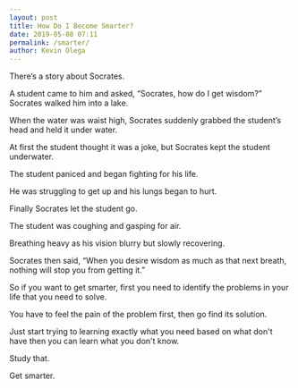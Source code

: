 ```yaml
--- 
layout: post 
title: How Do I Become Smarter?
date: 2019-05-08 07:11
permalink: /smarter/ 
author: Kevin Olega 
--- 
```

There’s a story about Socrates. 

A student came to him and asked, “Socrates, how do I get wisdom?” Socrates walked him into a lake. 

When the water was waist high, Socrates suddenly grabbed the student’s head and held it under water. 

At first the student thought it was a joke, but Socrates kept the student underwater. 

The student paniced and began fighting for his life.

He was struggling to get up and his lungs began to hurt.

Finally Socrates let the student go.

The student was coughing and gasping for air. 

Breathing heavy as his vision blurry but slowly recovering. 

Socrates then said, “When you desire wisdom as much as that next breath, nothing will stop you from getting it.”

So if you want to get smarter, first you need to identify the problems in your life that you need to solve.

You have to feel the pain of the problem first, then go find its solution. 

Just start trying to learning exactly what you need based on what don't have then you can learn what you don't know.

Study that.

Get smarter.
